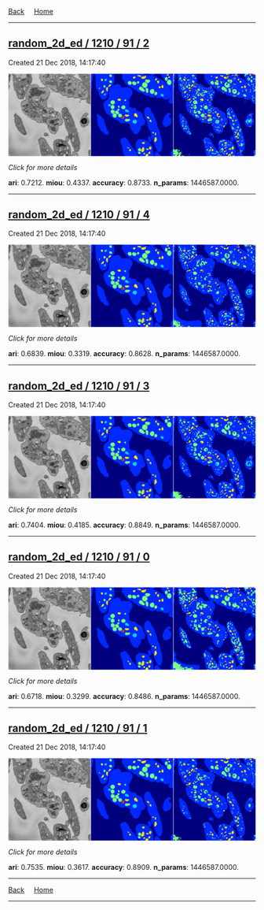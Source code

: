 
[Back](..)&nbsp;&nbsp;&nbsp;&nbsp;&nbsp;[Home](https://leapmanlab.github.io/snapshots)

---

<div class="summary"><a href="2"><h2>random_2d_ed / 1210 / 91 / 2</h2></a><p>Created 21 Dec 2018, 14:17:40
</p><a href="2"><img src="2/media/summary.png" align="center"></a><p>
<i>Click for more details</i>
</p></div>

**ari**: 0.7212. **miou**: 0.4337. **accuracy**: 0.8733. **n_params**: 1446587.0000. 

---

<div class="summary"><a href="4"><h2>random_2d_ed / 1210 / 91 / 4</h2></a><p>Created 21 Dec 2018, 14:17:40
</p><a href="4"><img src="4/media/summary.png" align="center"></a><p>
<i>Click for more details</i>
</p></div>

**ari**: 0.6839. **miou**: 0.3319. **accuracy**: 0.8628. **n_params**: 1446587.0000. 

---

<div class="summary"><a href="3"><h2>random_2d_ed / 1210 / 91 / 3</h2></a><p>Created 21 Dec 2018, 14:17:40
</p><a href="3"><img src="3/media/summary.png" align="center"></a><p>
<i>Click for more details</i>
</p></div>

**ari**: 0.7404. **miou**: 0.4185. **accuracy**: 0.8849. **n_params**: 1446587.0000. 

---

<div class="summary"><a href="0"><h2>random_2d_ed / 1210 / 91 / 0</h2></a><p>Created 21 Dec 2018, 14:17:40
</p><a href="0"><img src="0/media/summary.png" align="center"></a><p>
<i>Click for more details</i>
</p></div>

**ari**: 0.6718. **miou**: 0.3299. **accuracy**: 0.8486. **n_params**: 1446587.0000. 

---

<div class="summary"><a href="1"><h2>random_2d_ed / 1210 / 91 / 1</h2></a><p>Created 21 Dec 2018, 14:17:40
</p><a href="1"><img src="1/media/summary.png" align="center"></a><p>
<i>Click for more details</i>
</p></div>

**ari**: 0.7535. **miou**: 0.3617. **accuracy**: 0.8909. **n_params**: 1446587.0000. 

---

[Back](..)&nbsp;&nbsp;&nbsp;&nbsp;&nbsp;[Home](https://leapmanlab.github.io/snapshots)

---
